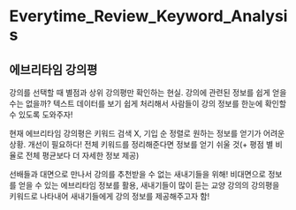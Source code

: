 # Everytime_Review_Keyword_Analysis

## 에브리타임 강의평 
강의를 선택할 때 별점과 상위 강의평만 확인하는 현실. 
강의에 관련된 정보를 쉽게 얻을 수는 없을까? 
텍스트 데이터를 보기 쉽게 처리해서 사람들이 강의 정보를 한눈에 확인할 수 있도록 도와주자!

현재 에브리타임 강의평은 키워드 검색 X, 기입 순 정렬로 원하는 정보를 얻기가 어려운 상황. 개선이 필요하다! 
전체 키워드를 정리해준다면 정보를 얻기 쉬울 것(+ 평점 별 비율로 전체 평균보다 더 자세한 정보 제공)

선배들과 대면으로 만나서 강의를 추천받을 수 없는 새내기들을 위해! 비대면으로 정보를 얻을 수 있는 에브리타임 정보를 활용, 새내기들이 많이 듣는 교양 강의의 강의평을 키워드로 나타내어 새내기들에게 강의 정보를 제공해주고자 함!
